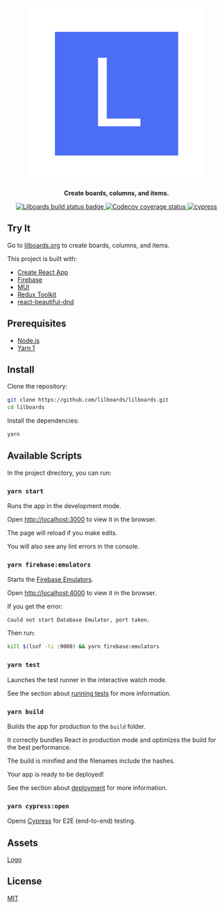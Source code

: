 <div align="center">
  <a href="https://lilboards.org/">
    <img src="public/logo.svg" alt="Lilboards">
  </a>
  <p><strong>Create boards, columns, and items.</strong></p>
  <p>
    <a href="https://github.com/lilboards/lilboards/actions/workflows/build.yml">
      <img src="https://github.com/lilboards/lilboards/actions/workflows/build.yml/badge.svg" alt="Lilboards build status badge">
    </a>
    <a href="https://codecov.io/gh/lilboards/lilboards">
      <img src="https://codecov.io/gh/lilboards/lilboards/branch/master/graph/badge.svg?token=G6U7W4ZJUN" alt="Codecov coverage status">
    </a>
    <a href="https://github.com/lilboards/lilboards/actions/workflows/cypress.yml">
      <img src="https://github.com/lilboards/lilboards/actions/workflows/cypress.yml/badge.svg" alt="cypress">
    </a>
  </p>
</div>

## Try It

Go to [lilboards.org](https://lilboards.org/) to create boards, columns, and items.

This project is built with:

- [Create React App](https://create-react-app.dev/)
- [Firebase](https://firebase.google.com/)
- [MUI](https://mui.com/)
- [Redux Toolkit](https://redux-toolkit.js.org/)
- [react-beautiful-dnd](https://github.com/atlassian/react-beautiful-dnd)

## Prerequisites

- [Node.js](https://nodejs.org/)
- [Yarn 1](https://classic.yarnpkg.com/)

## Install

Clone the repository:

```sh
git clone https://github.com/lilboards/lilboards.git
cd lilboards
```

Install the dependencies:

```sh
yarn
```

## Available Scripts

In the project directory, you can run:

### `yarn start`

Runs the app in the development mode.

Open [http://localhost:3000](http://localhost:3000) to view it in the browser.

The page will reload if you make edits.

You will also see any lint errors in the console.

### `yarn firebase:emulators`

Starts the [Firebase Emulators](https://firebase.google.com/docs/rules/emulator-setup).

Open [http://localhost:4000](http://localhost:4000) to view it in the browser.

If you get the error:

```
Could not start Database Emulator, port taken.
```

Then run:

```sh
kill $(lsof -ti :9000) && yarn firebase:emulators
```

### `yarn test`

Launches the test runner in the interactive watch mode.

See the section about [running tests](https://facebook.github.io/create-react-app/docs/running-tests) for more information.

### `yarn build`

Builds the app for production to the `build` folder.

It correctly bundles React in production mode and optimizes the build for the best performance.

The build is minified and the filenames include the hashes.

Your app is ready to be deployed!

See the section about [deployment](https://facebook.github.io/create-react-app/docs/deployment) for more information.

### `yarn cypress:open`

Opens [Cypress](https://www.cypress.io/) for E2E (end-to-end) testing.

## Assets

[Logo](https://excalidraw.com/#json=5123776568098816,InQI3in09fDMlrMULQDmSQ)

## License

[MIT](LICENSE)
